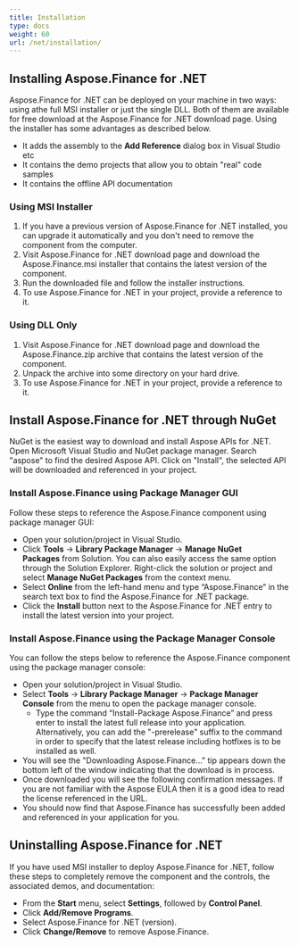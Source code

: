 ```yaml
---
title: Installation
type: docs
weight: 60
url: /net/installation/
---
```


## **Installing Aspose.Finance for .NET**
Aspose.Finance for .NET can be deployed on your machine in two ways: using athe full MSI installer or just the single DLL. Both of them are available for free download at the Aspose.Finance for .NET download page. Using the installer has some advantages as described below.

- It adds the assembly to the **Add Reference** dialog box in Visual Studio etc
- It contains the demo projects that allow you to obtain "real" code samples
- It contains the offline API documentation
### **Using MSI Installer**
1. If you have a previous version of Aspose.Finance for .NET installed, you can upgrade it automatically and you don't need to remove the component from the computer.
1. Visit Aspose.Finance for .NET download page and download the Aspose.Finance.msi installer that contains the latest version of the component.
1. Run the downloaded file and follow the installer instructions.
1. To use Aspose.Finance for .NET in your project, provide a reference to it.
### **Using DLL Only**
1. Visit Aspose.Finance for .NET download page and download the Aspose.Finance.zip archive that contains the latest version of the component. 
1. Unpack the archive into some directory on your hard drive.
1. To use Aspose.Finance for .NET in your project, provide a reference to it.
## **Install Aspose.Finance for .NET through NuGet**
NuGet is the easiest way to download and install Aspose APIs for .NET. Open Microsoft Visual Studio and NuGet package manager. Search "aspose" to find the desired Aspose API. Click on "Install", the selected API will be downloaded and referenced in your project.
### **Install Aspose.Finance using Package Manager GUI**
Follow these steps to reference the Aspose.Finance component using package manager GUI:

- Open your solution/project in Visual Studio.
- Click **Tools** -> **Library Package Manager** -> **Manage NuGet Packages** from Solution. You can also easily access the same option through the Solution Explorer. Right-click the solution or project and select **Manage NuGet Packages** from the context menu.
- Select **Online** from the left-hand menu and type “Aspose.Finance” in the search text box to find the Aspose.Finance for .NET package.
- Click the **Install** button next to the Aspose.Finance for .NET entry to install the latest version into your project.
### **Install Aspose.Finance using the Package Manager Console**
You can follow the steps below to reference the Aspose.Finance component using the package manager console:

- Open your solution/project in Visual Studio.
- Select **Tools** -> **Library Package Manager** -> **Package Manager Console** from the menu to open the package manager console.
  - Type the command “Install-Package Aspose.Finance” and press enter to install the latest full release into your application. Alternatively, you can add the "-prerelease" suffix to the command in order to specify that the latest release including hotfixes is to be installed as well.
- You will see the "Downloading Aspose.Finance..." tip appears down the bottom left of the window indicating that the download is in process.
- Once downloaded you will see the following confirmation messages. If you are not familiar with the Aspose EULA then it is a good idea to read the license referenced in the URL.
- You should now find that Aspose.Finance has successfully been added and referenced in your application for you.
## **Uninstalling Aspose.Finance for .NET**
If you have used MSI installer to deploy Aspose.Finance for .NET, follow these steps to completely remove the component and the controls, the associated demos, and documentation:

- From the **Start** menu, select **Settings**, followed by **Control Panel**.
- Click **Add/Remove Programs**.
- Select Aspose.Finance for .NET (version).
- Click **Change/Remove** to remove Aspose.Finance.
